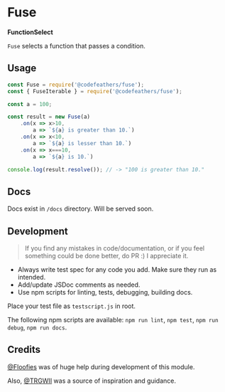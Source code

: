 # Fuse
**FunctionSelect**

`Fuse` selects a function that passes a condition.

## Usage

```JavaScript
const Fuse = require('@codefeathers/fuse');
const { FuseIterable } = require('@codefeathers/fuse');

const a = 100;

const result = new Fuse(a)
	.on(x => x>10,
		a => `${a} is greater than 10.`)
	.on(x => x<10,
		a => `${a} is lesser than 10.`)
	.on(x => x===10,
		a => `${a} is 10.`)

console.log(result.resolve()); // -> "100 is greater than 10."
```

## Docs

Docs exist in `/docs` directory. Will be served soon.

## Development

> If you find any mistakes in code/documentation, or if you feel something could be done better, do PR :)  I appreciate it.

- Always write test spec for any code you add. Make sure they run as intended.
- Add/update JSDoc comments as needed.
- Use npm scripts for linting, tests, debugging, building docs.

Place your test file as `testscript.js` in root.

The following npm scripts are available: `npm run lint`, `npm test`, `npm run debug`, `npm run docs`.

## Credits

[@Floofies](https://github.com/Floofies) was of huge help during development of this module.

Also, [@TRGWII](https://github.com/trgwii) was a source of inspiration and guidance.